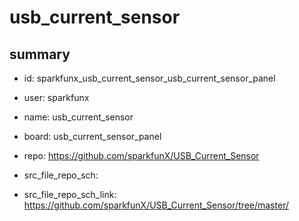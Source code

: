# usb_current_sensor
 
## summary 
* id: sparkfunx_usb_current_sensor_usb_current_sensor_panel
* user: sparkfunx
* name: usb_current_sensor
* board: usb_current_sensor_panel
* repo: https://github.com/sparkfunX/USB_Current_Sensor



* src_file_repo_sch: 
* src_file_repo_sch_link: https://github.com/sparkfunX/USB_Current_Sensor/tree/master/






